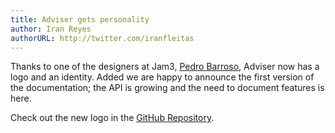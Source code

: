 ```yaml
---
title: Adviser gets personality
author: Iran Reyes
authorURL: http://twitter.com/iranfleitas
---
```


Thanks to one of the designers at Jam3, [Pedro Barroso](https://twitter.com/pedrohsbarroso), Adviser now has a logo and an identity. Added we are happy to announce the first version of the documentation; the API is growing and the need to document features is here.

Check out the new logo in the [GitHub Repository](https://github.com/jam3/adviser).
